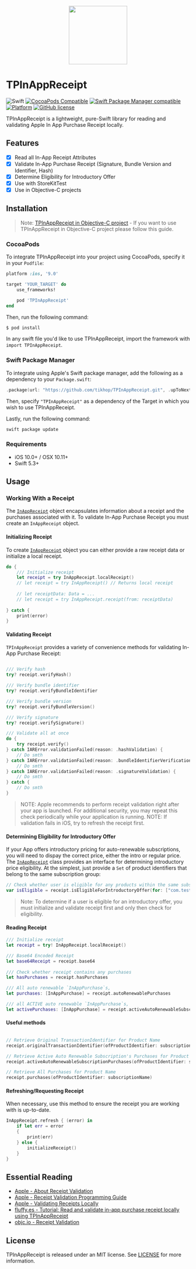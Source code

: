 <p align="center">
  <img height="160" src="https://github.com/tikhop/TPInAppReceipt/blob/master/www/logo.png" />
</p>


# TPInAppReceipt

![Swift](https://github.com/tikhop/TPInAppReceipt/workflows/Swift/badge.svg?branch=master)
[![CocoaPods Compatible](https://img.shields.io/cocoapods/v/TPInAppReceipt.svg)](https://cocoapods.org/pods/TPInAppReceipt)
[![Swift Package Manager compatible](https://img.shields.io/badge/Swift%20Package%20Manager-compatible-brightgreen.svg)](https://github.com/apple/swift-package-manager)
[![Platform](https://img.shields.io/cocoapods/p/TPInAppReceipt.svg?style=flat)]()
[![GitHub license](https://img.shields.io/badge/license-MIT-blue.svg)](https://raw.githubusercontent.com/tikhop/TPInAppReceipt/master/LICENSE)

TPInAppReceipt is a lightweight, pure-Swift library for reading and validating Apple In App Purchase Receipt locally.

## Features

- [x] Read all In-App Receipt Attributes
- [x] Validate In-App Purchase Receipt (Signature, Bundle Version and Identifier, Hash)
- [x] Determine Eligibility for Introductory Offer
- [x] Use with StoreKitTest
- [x] Use in Objective-C projects

Installation
------------

> Note: [TPInAppReceipt in Objective-C project](https://github.com/tikhop/TPInAppReceipt/blob/master/Documentation/UseInObjCProject.md) - If you want to use TPInAppReceipt in Objective-C project please follow this guide. 

### CocoaPods

To integrate TPInAppReceipt into your project using CocoaPods, specify it in your `Podfile`:

```ruby
platform :ios, '9.0'

target 'YOUR_TARGET' do
    use_frameworks!

    pod 'TPInAppReceipt'
end

```

Then, run the following command:

```bash
$ pod install
```

In any swift file you'd like to use TPInAppReceipt, import the framework with `import TPInAppReceipt`.

### Swift Package Manager

To integrate using Apple's Swift package manager, add the following as a dependency to your `Package.swift`:

```swift
.package(url: "https://github.com/tikhop/TPInAppReceipt.git", .upToNextMajor(from: "3.0.0"))
```

Then, specify `"TPInAppReceipt"` as a dependency of the Target in which you wish to use TPInAppReceipt.

Lastly, run the following command:
```swift
swift package update
```

### Requirements

- iOS 10.0+ / OSX 10.11+
- Swift 5.3+

Usage
-------------

### Working With a Receipt

The [`InAppReceipt`](https://tikhop.github.io/TPInAppReceipt/Classes/InAppReceipt.html) object encapsulates information about a receipt and the purchases associated with it. To validate In-App Purchase Receipt you must create an `InAppReceipt` object.

#### Initializing Receipt

To create [`InAppReceipt`](https://tikhop.github.io/TPInAppReceipt/Classes/InAppReceipt.html) object you can either provide a raw receipt data or initialize a local receipt.

```swift
do {
	/// Initialize receipt
	let receipt = try InAppReceipt.localReceipt() 
	// let receipt = try InAppReceipt() // Returns local receipt 
  
	// let receiptData: Data = ...
	// let receipt = try InAppReceipt.receipt(from: receiptData)
  
} catch {
	print(error)
}


```

#### Validating Receipt

`TPInAppReceipt` provides a variety of convenience methods for validating In-App Purchase Receipt:

```swift

/// Verify hash 
try? receipt.verifyHash()

/// Verify bundle identifier
try? receipt.verifyBundleIdentifier

/// Verify bundle version
try? receipt.verifyBundleVersion()

/// Verify signature
try? receipt.verifySignature()

/// Validate all at once 
do {
	try receipt.verify()
} catch IARError.validationFailed(reason: .hashValidation) {
	// Do smth
} catch IARError.validationFailed(reason: .bundleIdentifierVerification) {
	// Do smth
} catch IARError.validationFailed(reason: .signatureValidation) {
	// Do smth
} catch {
	// Do smth
}

```

> NOTE: Apple recommends to perform receipt validation right after your app is launched. For additional security, you may repeat this check periodically while your application is running.
> NOTE: If validation fails in iOS, try to refresh the receipt first.

#### Determining Eligibility for Introductory Offer  

If your App offers introductory pricing for auto-renewable subscriptions, you will need to dispay the correct price, either the intro or regular price.   
The [`InAppReceipt`](https://tikhop.github.io/TPInAppReceipt/Classes/InAppReceipt.html) class provides an interface for determining introductory price eligibility. At the simplest, just provide a `Set`  of product identifiers that belong to the same subscription group:

```swift
// Check whether user is eligible for any products within the same subscription group 
var isEligible = receipt.isEligibleForIntroductoryOffer(for: ["com.test.product.bronze", "com.test.product.silver", "com.test.product.gold"])
```

> Note: To determine if a user is eligible for an introductory offer, you must initialize and validate receipt first and only then check for eligibility.


#### Reading Receipt

```swift
/// Initialize receipt
let receipt = try! InAppReceipt.localReceipt() 

/// Base64 Encoded Receipt
let base64Receipt = receipt.base64
  
/// Check whether receipt contains any purchases
let hasPurchases = receipt.hasPurchases

/// All auto renewable `InAppPurchase`s,
let purchases: [InAppPurchase] = receipt.autoRenewablePurchases 

/// all ACTIVE auto renewable `InAppPurchase`s,
let activePurchases: [InAppPurchase] = receipt.activeAutoRenewableSubscriptionPurchases 

```

#### Useful methods

```swift

// Retrieve Original TransactionIdentifier for Product Name
receipt.originalTransactionIdentifier(ofProductIdentifier: subscriptionName)

// Retrieve Active Auto Renewable Subscription's Purchases for Product Name and Specific Date
receipt.activeAutoRenewableSubscriptionPurchases(ofProductIdentifier: subscriptionName, forDate: Date())

// Retrieve All Purchases for Product Name
receipt.purchases(ofProductIdentifier: subscriptionName)

```

#### Refreshing/Requesting Receipt

When necessary, use this method to ensure the receipt you are working with is up-to-date. 

```swift
InAppReceipt.refresh { (error) in
	if let err = error
	{
		print(err)
	} else {
		initializeReceipt()
	}
}

```

## Essential Reading
* [Apple - About Receipt Validation](https://developer.apple.com/library/content/releasenotes/General/ValidateAppStoreReceipt/Introduction.html)
* [Apple - Receipt Validation Programming Guide](https://developer.apple.com/library/content/releasenotes/General/ValidateAppStoreReceipt/Chapters/ReceiptFields.html#//apple_ref/doc/uid/TP40010573-CH106-SW1)
* [Apple - Validating Receipts Locally](https://developer.apple.com/library/content/releasenotes/General/ValidateAppStoreReceipt/Chapters/ValidateLocally.html)
* [fluffy.es - Tutorial: Read and validate in-app purchase receipt locally using TPInAppReceipt](https://fluffy.es/in-app-purchase-receipt-local/)
* [objc.io - Receipt Validation](https://www.objc.io/issues/17-security/receipt-validation/)


## License

TPInAppReceipt is released under an MIT license. See [LICENSE](https://github.com/tikhop/TPInAppReceipt/blob/master/LICENSE) for more information.
